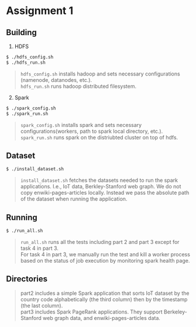# Assignment 1

## Building
1. HDFS
```bash
$ ./hdfs_config.sh
$ ./hdfs_run.sh
```
> `hdfs_config.sh` installs hadoop and sets necessary configurations (namenode, datanodes, etc.).<br/>
> `hdfs_run.sh` runs hadoop distributed filesystem.

2. Spark
```bash
$ ./spark_config.sh
$ ./spark_run.sh
```
> `spark_config.sh` installs spark and sets necessary configurations(workers, path to spark local directory, etc.).<br/>
> `spark_run.sh` runs spark on the distriubted cluster on top of hdfs.


## Dataset
```bash
$ ./install_dataset.sh
```
> `install_dataset.sh` fetches the datasets needed to run the spark applications. I.e., IoT data, Berkley-Stanford web graph.
We do not copy enwiki-pages-articles locally.
Instead we pass the absolute path of the dataset when running the application.


## Running
```bash
$ ./run_all.sh
```
> `run_all.sh` runs all the tests including part 2 and part 3 except for task 4 in part 3.<br/>
> For task 4 in part 3, we manually run the test and kill a worker process based on the status of job execution by monitoring spark health page.


## Directories
> part2 includes a simple Spark application that sorts IoT dataset by the country code alphabetically (the third column) then by the timestamp (the last column).<br/>
> part3 includes Spark PageRank applications. 
> They support Berkeley-Stanford web graph data, and enwiki-pages-articles data.
